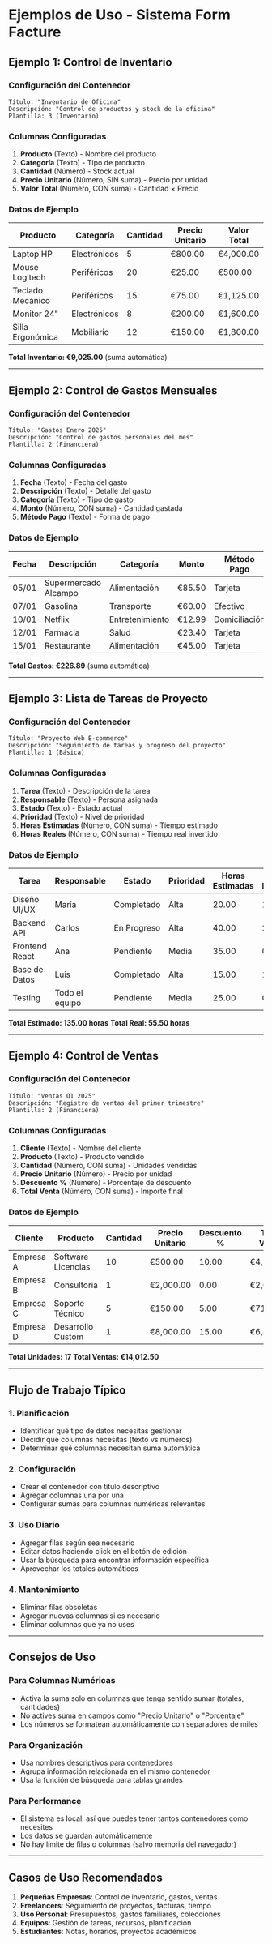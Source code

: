 # Ejemplos de Uso - Sistema Form Facture

## Ejemplo 1: Control de Inventario

### Configuración del Contenedor
```
Título: "Inventario de Oficina"
Descripción: "Control de productos y stock de la oficina"
Plantilla: 3 (Inventario)
```

### Columnas Configuradas
1. **Producto** (Texto) - Nombre del producto
2. **Categoría** (Texto) - Tipo de producto
3. **Cantidad** (Número) - Stock actual
4. **Precio Unitario** (Número, SIN suma) - Precio por unidad
5. **Valor Total** (Número, CON suma) - Cantidad × Precio

### Datos de Ejemplo
| Producto | Categoría | Cantidad | Precio Unitario | Valor Total |
|----------|-----------|----------|----------------|-------------|
| Laptop HP | Electrónicos | 5 | €800.00 | €4,000.00 |
| Mouse Logitech | Periféricos | 20 | €25.00 | €500.00 |
| Teclado Mecánico | Periféricos | 15 | €75.00 | €1,125.00 |
| Monitor 24" | Electrónicos | 8 | €200.00 | €1,600.00 |
| Silla Ergonómica | Mobiliario | 12 | €150.00 | €1,800.00 |

**Total Inventario: €9,025.00** (suma automática)

---

## Ejemplo 2: Control de Gastos Mensuales

### Configuración del Contenedor
```
Título: "Gastos Enero 2025"
Descripción: "Control de gastos personales del mes"
Plantilla: 2 (Financiera)
```

### Columnas Configuradas
1. **Fecha** (Texto) - Fecha del gasto
2. **Descripción** (Texto) - Detalle del gasto
3. **Categoría** (Texto) - Tipo de gasto
4. **Monto** (Número, CON suma) - Cantidad gastada
5. **Método Pago** (Texto) - Forma de pago

### Datos de Ejemplo
| Fecha | Descripción | Categoría | Monto | Método Pago |
|-------|-------------|-----------|-------|-------------|
| 05/01 | Supermercado Alcampo | Alimentación | €85.50 | Tarjeta |
| 07/01 | Gasolina | Transporte | €60.00 | Efectivo |
| 10/01 | Netflix | Entretenimiento | €12.99 | Domiciliación |
| 12/01 | Farmacia | Salud | €23.40 | Tarjeta |
| 15/01 | Restaurante | Alimentación | €45.00 | Tarjeta |

**Total Gastos: €226.89** (suma automática)

---

## Ejemplo 3: Lista de Tareas de Proyecto

### Configuración del Contenedor
```
Título: "Proyecto Web E-commerce"
Descripción: "Seguimiento de tareas y progreso del proyecto"
Plantilla: 1 (Básica)
```

### Columnas Configuradas
1. **Tarea** (Texto) - Descripción de la tarea
2. **Responsable** (Texto) - Persona asignada
3. **Estado** (Texto) - Estado actual
4. **Prioridad** (Texto) - Nivel de prioridad
5. **Horas Estimadas** (Número, CON suma) - Tiempo estimado
6. **Horas Reales** (Número, CON suma) - Tiempo real invertido

### Datos de Ejemplo
| Tarea | Responsable | Estado | Prioridad | Horas Estimadas | Horas Reales |
|-------|-------------|--------|-----------|----------------|--------------|
| Diseño UI/UX | María | Completado | Alta | 20.00 | 18.50 |
| Backend API | Carlos | En Progreso | Alta | 40.00 | 25.00 |
| Frontend React | Ana | Pendiente | Media | 35.00 | 0.00 |
| Base de Datos | Luis | Completado | Alta | 15.00 | 12.00 |
| Testing | Todo el equipo | Pendiente | Media | 25.00 | 0.00 |

**Total Estimado: 135.00 horas**
**Total Real: 55.50 horas**

---

## Ejemplo 4: Control de Ventas

### Configuración del Contenedor
```
Título: "Ventas Q1 2025"
Descripción: "Registro de ventas del primer trimestre"
Plantilla: 2 (Financiera)
```

### Columnas Configuradas
1. **Cliente** (Texto) - Nombre del cliente
2. **Producto** (Texto) - Producto vendido
3. **Cantidad** (Número, CON suma) - Unidades vendidas
4. **Precio Unitario** (Número) - Precio por unidad
5. **Descuento %** (Número) - Porcentaje de descuento
6. **Total Venta** (Número, CON suma) - Importe final

### Datos de Ejemplo
| Cliente | Producto | Cantidad | Precio Unitario | Descuento % | Total Venta |
|---------|----------|----------|----------------|-------------|-------------|
| Empresa A | Software Licencias | 10 | €500.00 | 10.00 | €4,500.00 |
| Empresa B | Consultoria | 1 | €2,000.00 | 0.00 | €2,000.00 |
| Empresa C | Soporte Técnico | 5 | €150.00 | 5.00 | €712.50 |
| Empresa D | Desarrollo Custom | 1 | €8,000.00 | 15.00 | €6,800.00 |

**Total Unidades: 17**
**Total Ventas: €14,012.50**

---

## Flujo de Trabajo Típico

### 1. Planificación
- Identificar qué tipo de datos necesitas gestionar
- Decidir qué columnas necesitas (texto vs números)
- Determinar qué columnas necesitan suma automática

### 2. Configuración
- Crear el contenedor con título descriptivo
- Agregar columnas una por una
- Configurar sumas para columnas numéricas relevantes

### 3. Uso Diario
- Agregar filas según sea necesario
- Editar datos haciendo click en el botón de edición
- Usar la búsqueda para encontrar información específica
- Aprovechar los totales automáticos

### 4. Mantenimiento
- Eliminar filas obsoletas
- Agregar nuevas columnas si es necesario
- Eliminar columnas que ya no uses

---

## Consejos de Uso

### Para Columnas Numéricas
- Activa la suma solo en columnas que tenga sentido sumar (totales, cantidades)
- No actives suma en campos como "Precio Unitario" o "Porcentaje"
- Los números se formatean automáticamente con separadores de miles

### Para Organización
- Usa nombres descriptivos para contenedores
- Agrupa información relacionada en el mismo contenedor
- Usa la función de búsqueda para tablas grandes

### Para Performance
- El sistema es local, así que puedes tener tantos contenedores como necesites
- Los datos se guardan automáticamente
- No hay límite de filas o columnas (salvo memoria del navegador)

---

## Casos de Uso Recomendados

1. **Pequeñas Empresas**: Control de inventario, gastos, ventas
2. **Freelancers**: Seguimiento de proyectos, facturas, tiempo
3. **Uso Personal**: Presupuestos, gastos familiares, colecciones
4. **Equipos**: Gestión de tareas, recursos, planificación
5. **Estudiantes**: Notas, horarios, proyectos académicos
